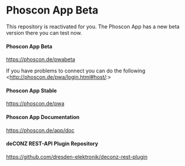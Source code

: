 # Phoscon App Beta

This repository is reactivated for you. 
The Phoscon App has a new beta version there you can test now.

#### Phoscon App Beta
<https://phoscon.de/pwabeta>

If you have problems to connect you can do the following
<http://phoscon.de/pwa/login.html#host/<ip adress>:<port>>

#### Phoscon App Stable
<https://phoscon.de/pwa>

#### Phoscon App Documentation
<https://phoscon.de/app/doc>

#### deCONZ REST-API Plugin Repository
<https://github.com/dresden-elektronik/deconz-rest-plugin>
